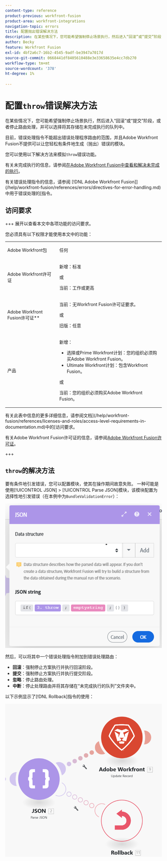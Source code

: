 ```yaml
---
content-type: reference
product-previous: workfront-fusion
product-area: workfront-integrations
navigation-topic: errors
title: 配置抛出错误解决方法
description: 在某些情况下，您可能希望强制停止场景执行，然后进入“回滚”或“提交”阶段，或者停止路由处理，然后将其存储在查看队列中，并在Adobe Workfront Fusion中解决未完成的执行。
author: Becky
feature: Workfront Fusion
exl-id: 4bf2a6c7-16b2-4545-9adf-be3947a7017d
source-git-commit: 0668441df8405610488e3e33658635e4cc7db270
workflow-type: tm+mt
source-wordcount: '378'
ht-degree: 1%

---
```


# 配置`throw`错误解决方法

在某些情况下，您可能希望强制停止场景执行，然后进入“回滚”或“提交”阶段，或者停止路由处理，并可以选择将其存储在未完成执行的队列中。

目前，错误处理指令不能超出错误处理程序路由的范围，并且Adobe Workfront Fusion不提供可以让您轻松有条件地生成（抛出）错误的模块。

您可以使用以下解决方法来模拟`throw`错误功能。

有关未完成执行的信息，请参阅[在Adobe Workfront Fusion中查看和解决未完成的执行](/help/workfront-fusion/manage-scenarios/view-and-resolve-incomplete-executions.md)。

有关错误处理指令的信息，请参阅 [!DNL Adobe Workfront Fusion]](/help/workfront-fusion/references/errors/directives-for-error-handling.md)中用于错误处理的[指令。

## 访问要求

+++ 展开以查看本文中各项功能的访问要求。

您必须具有以下权限才能使用本文中的功能：

<table style="table-layout:auto">
 <col> 
 <col> 
 <tbody> 
  <tr> 
   <td role="rowheader">Adobe Workfront包 
   <td> <p>任何</p> </td> 
  </tr> 
  <tr data-mc-conditions=""> 
   <td role="rowheader">Adobe Workfront许可证</td> 
   <td> <p>新增：标准</p><p>或</p><p>当前：工作或更高</p> </td> 
  </tr> 
  <tr> 
   <td role="rowheader">Adobe Workfront Fusion许可证**</td> 
   <td>
   <p>当前：无Workfront Fusion许可证要求。</p>
   <p>或</p>
   <p>旧版：任意 </p>
   </td> 
  </tr> 
  <tr> 
   <td role="rowheader">产品</td> 
   <td>
   <p>新增：</p> <ul><li>选择或Prime Workfront计划：您的组织必须购买Adobe Workfront Fusion。</li><li>Ultimate Workfront计划：包含Workfront Fusion。</li></ul>
   <p>或</p>
   <p>当前：您的组织必须购买Adobe Workfront Fusion。</p>
   </td> 
  </tr>
 </tbody> 
</table>

有关此表中信息的更多详细信息，请参阅文档](/help/workfront-fusion/references/licenses-and-roles/access-level-requirements-in-documentation.md)中的[访问要求。

有关Adobe Workfront Fusion许可证的信息，请参阅[Adobe Workfront Fusion许可证](/help/workfront-fusion/set-up-and-manage-workfront-fusion/licensing-operations-overview/license-automation-vs-integration.md)。

+++

## `throw`的解决方法

要有条件地引发错误，您可以配置模块，使其在操作期间故意失败。 一种可能是使用[!UICONTROL JSON] > [!UICONTROL Parse JSON]模块，该模块配置为选择性地引发错误（在本例中为`BundleValidationError`）：

![JSON错误](assets/json-parse-json.png)

然后，可以将其中一个错误处理指令附加到错误处理路由：

* **回滚**：强制停止方案执行并执行回滚阶段。
* **提交**：强制停止方案执行并执行提交阶段。
* **忽略**：停止路由处理。
* **中断**：停止处理路由并将其存储在“未完成执行的队列”文件夹中。

以下示例显示了[!DNL Rollback]指令的使用：

![](assets/rollback-directive.png)
